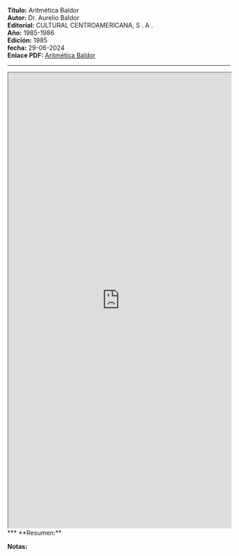 **Título:** Aritmética Baldor <br>
**Autor:** Dr. Aurelio Baldor<br>
**Editorial:** CULTURAL CENTROAMERICANA, S . A .<br>
**Año:** 1985-1986<br>
**Edición:** 1985<br>
**fecha:** 29-06-2024<br>
**Enlace PDF:** [Aritmética Baldor](https://drive.google.com/file/d/1CQ7h008l67SBBDg3QV-6OS8xqrk8k3rK/view?usp=sharing)
***
<iframe src="https://drive.google.com/file/d/1CQ7h008l67SBBDg3QV-6OS8xqrk8k3rK/preview?usp=sharing" width="100%" height="1030"></iframe>
***
**Resumen:**

**Notas:**
